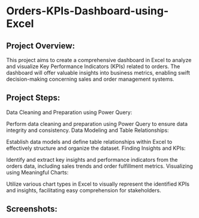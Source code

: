 # Orders-KPIs-Dashboard-using-Excel

## Project Overview:

This project aims to create a comprehensive dashboard in Excel to analyze and visualize Key Performance Indicators (KPIs) related to orders. The dashboard will offer valuable insights into business metrics, enabling swift decision-making concerning sales and order management systems.

## Project Steps:

Data Cleaning and Preparation using Power Query:

Perform data cleaning and preparation using Power Query to ensure data integrity and consistency.
Data Modeling and Table Relationships:

Establish data models and define table relationships within Excel to effectively structure and organize the dataset.
Finding Insights and KPIs:

Identify and extract key insights and performance indicators from the orders data, including sales trends and order fulfillment metrics.
Visualizing using Meaningful Charts:

Utilize various chart types in Excel to visually represent the identified KPIs and insights, facilitating easy comprehension for stakeholders.
## Screenshots:

